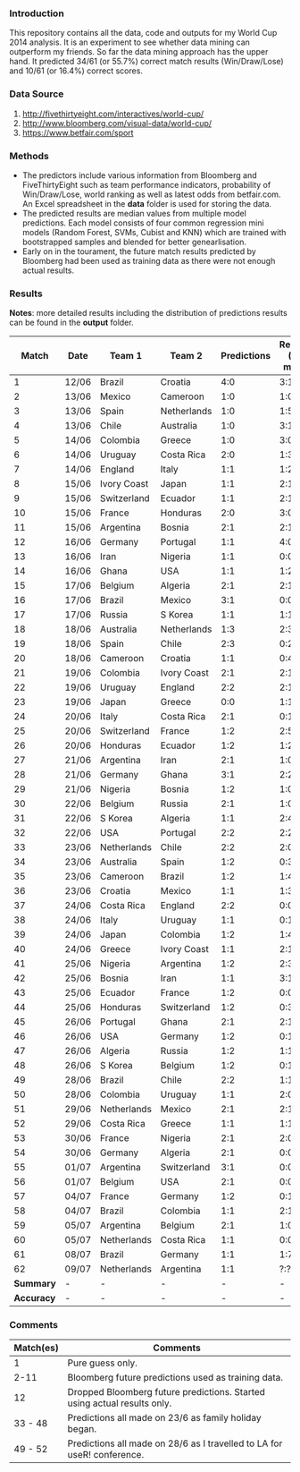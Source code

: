 ### Introduction

This repository contains all the data, code and outputs for my World Cup 2014 analysis. It is an experiment to see whether data mining can outperform my friends. So far the data mining approach has the upper hand. It predicted 34/61 (or 55.7%) correct match results (Win/Draw/Lose) and 10/61 (or 16.4%) correct scores.

### Data Source

1. http://fivethirtyeight.com/interactives/world-cup/
2. http://www.bloomberg.com/visual-data/world-cup/
3. https://www.betfair.com/sport

### Methods

- The predictors include various information from Bloomberg and FiveThirtyEight such as team performance indicators, probability of Win/Draw/Lose, world ranking as well as latest odds from betfair.com. An Excel spreadsheet in the **data** folder is used for storing the data.
- The predicted results are median values from multiple model predictions. Each model consists of four common regression mini models (Random Forest, SVMs, Cubist and KNN) which are trained with bootstrapped samples and blended for better genearlisation.
- Early on in the tourament, the future match results predicted by Bloomberg had been used as training data as there were not enough actual results.


### Results

**Notes**: more detailed results including the distribution of predictions results can be found in the **output** folder.


Match | Date | Team 1 | Team 2 | Predictions | Results (90 mins) | Correct WDL | Correct Score 
------|------|--------|--------|-------------|---------|--------------|---------------
1 | 12/06 | Brazil | Croatia | 4:0 | 3:1 | **Yes** | No 
2 | 13/06 | Mexico | Cameroon | 1:0 | 1:0 | **Yes** | **Yes** 
3 | 13/06 | Spain | Netherlands | 1:0 | 1:5 | No | No 
4 | 13/06 | Chile | Australia | 1:0 | 3:1 | **Yes** | No 
5 | 14/06 | Colombia | Greece | 1:0 | 3:0 | **Yes** | No 
6 | 14/06 | Uruguay | Costa Rica | 2:0 | 1:3 | No | No 
7 | 14/06 | England | Italy | 1:1 | 1:2 | No | No 
8 | 15/06 | Ivory Coast | Japan | 1:1 | 2:1 | No | No 
9 | 15/06 | Switzerland | Ecuador | 1:1 | 2:1 | No | No 
10 | 15/06 | France | Honduras | 2:0 | 3:0 | **Yes** | No 
11 | 15/06 | Argentina | Bosnia | 2:1 | 2:1 | **Yes** | **Yes** 
12 | 16/06 | Germany | Portugal | 1:1 | 4:0 | No | No 
13 | 16/06 | Iran | Nigeria | 1:1 | 0:0 | **Yes** | No 
14 | 16/06 | Ghana | USA | 1:1 | 1:2 | No | No 
15 | 17/06 | Belgium | Algeria | 2:1 | 2:1 | **Yes** | **Yes** 
16 | 17/06 | Brazil | Mexico | 3:1 | 0:0 | No | No 
17 | 17/06 | Russia | S Korea | 1:1 | 1:1 | **Yes** | **Yes** 
18 | 18/06 | Australia | Netherlands | 1:3 | 2:3 | **Yes** | No 
19 | 18/06 | Spain | Chile | 2:3 | 0:2 | **Yes** | No 
20 | 18/06 | Cameroon | Croatia | 1:1 | 0:4 | No | No 
21 | 19/06 | Colombia | Ivory Coast | 2:1 | 2:1 | **Yes** | **Yes** 
22 | 19/06 | Uruguay | England | 2:2 | 2:1 | No | No 
23 | 19/06 | Japan | Greece | 0:0 | 1:1 | **Yes** | No 
24 | 20/06 | Italy | Costa Rica | 2:1 | 0:1 | No | No 
25 | 20/06 | Switzerland | France | 1:2 | 2:5 | **Yes** | No
26 | 20/06 | Honduras | Ecuador | 1:2 | 1:2 | **Yes** | **Yes** 
27 | 21/06 | Argentina | Iran | 2:1 | 1:0 | **Yes** | No 
28 | 21/06 | Germany | Ghana | 3:1 | 2:2 | No | No 
29 | 21/06 | Nigeria | Bosnia | 1:2 | 1:0 | No | No 
30 | 22/06 | Belgium | Russia | 2:1 | 1:0 | **Yes** | No 
31 | 22/06 | S Korea | Algeria | 1:1 | 2:4 | No | No 
32 | 22/06 | USA | Portugal | 2:2 | 2:2 | **Yes** | **Yes** 
33 | 23/06 | Netherlands | Chile | 2:2 | 2:0 | No | No 
34 | 23/06 | Australia | Spain | 1:2 | 0:3 | **Yes** | No 
35 | 23/06 | Cameroon | Brazil | 1:2 | 1:4 | **Yes** | No 
36 | 23/06 | Croatia | Mexico | 1:1 | 1:3 | No | No 
37 | 24/06 | Costa Rica | England | 2:2 | 0:0 | **Yes** | No 
38 | 24/06 | Italy | Uruguay | 1:1 | 0:1 | No | No 
39 | 24/06 | Japan | Colombia | 1:2 | 1:4 | **Yes** | No 
40 | 24/06 | Greece | Ivory Coast | 1:1 | 2:1 | No | No 
41 | 25/06 | Nigeria | Argentina | 1:2 | 2:3 | **Yes** | No 
42 | 25/06 | Bosnia | Iran | 1:1 | 3:1 | No | No 
43 | 25/06 | Ecuador | France | 1:2 | 0:0 | No | No 
44 | 25/06 | Honduras | Switzerland | 1:2 | 0:3 | **Yes** | No 
45 | 26/06 | Portugal | Ghana | 2:1 | 2:1 | **Yes** | **Yes** 
46 | 26/06 | USA | Germany | 1:2 | 0:1 | **Yes** | No 
47 | 26/06 | Algeria | Russia | 1:2 | 1:1 | No | No 
48 | 26/06 | S Korea | Belgium | 1:2 | 0:1 | **Yes** | No 
49 | 28/06 | Brazil | Chile | 2:2 | 1:1 | **Yes** | No 
50 | 28/06 | Colombia | Uruguay | 1:1 | 2:0 | No | No 
51 | 29/06 | Netherlands | Mexico | 2:1 | 2:1 | **Yes** | **Yes** 
52 | 29/06 | Costa Rica | Greece | 1:1 | 1:1 | **Yes** | **Yes** 
53 | 30/06 | France | Nigeria | 2:1 | 2:0 | **Yes** | No 
54 | 30/06 | Germany | Algeria | 2:1 | 0:0 | No | No 
55 | 01/07 | Argentina | Switzerland | 3:1 | 0:0 | No | No 
56 | 01/07 | Belgium | USA | 2:1 | 0:0 | No | No 
57 | 04/07 | France | Germany | 1:2 | 0:1 | **Yes** | No
58 | 04/07 | Brazil | Colombia | 1:1 | 2:1 | No | No
59 | 05/07 | Argentina | Belgium | 2:1 | 1:0 | **Yes** | No
60 | 05/07 | Netherlands | Costa Rica | 1:1 | 0:0 | **Yes** | No
61 | 08/07 | Brazil | Germany | 1:1 | 1:7 | No | No
62 | 09/07 | Netherlands | Argentina | 1:1 | ?:? | ? | ?
**Summary** | - | - | - | - | - | **34/61** | **10/61**
**Accuracy** | - | - | - | - | - | **55.7%** | **16.4%** 

### Comments

Match(es) | Comments
----------|-------------
1 | Pure guess only.
2-11 | Bloomberg future predictions used as training data.
12 | Dropped Bloomberg future predictions. Started using actual results only.
33 - 48 | Predictions all made on 23/6 as family holiday began.
49 - 52 | Predictions all made on 28/6 as I travelled to LA for useR! conference.
